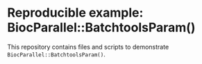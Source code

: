 Reproducible example: BiocParallel::BatchtoolsParam()
=====================================================

This repository contains files and scripts to demonstrate
`BiocParallel::BatchtoolsParam()`. 

